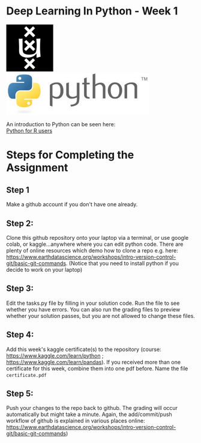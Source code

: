 
# Deep Learning In Python - Week 1

<img src="https://github.com/hannesrosenbusch/DLIP_Week1/blob/main/assets/uvalogo.svg.png?raw=true" width="125">    <img src="https://github.com/hannesrosenbusch/DLIP_Week1/blob/main/assets/pythonlogo.jpeg?raw=true" width="380">


An introduction to Python can be seen here: <br>
[Python for R users](https://youtube.com/playlist?list=PLq0cz82QvYapppmpXPYgS76VbHHKRIgbk)

# Steps for Completing the Assignment

## Step 1
Make a github account if you don't have one already.

## Step 2:
Clone this github repository onto your laptop via a terminal, or use google colab, or kaggle...anywhere where you can edit python code.
There are plenty of online resources which demo how to clone a repo e.g. here: https://www.earthdatascience.org/workshops/intro-version-control-git/basic-git-commands. 
(Notice that you need to install python if you decide to work on your laptop)

## Step 3: 
Edit the tasks.py file by filling in your solution code.
Run the file to see whether you have errors.
You can also run the grading files to preview whether your solution passes, but you are not allowed to change these files.

## Step 4:
Add this week's kaggle certificate(s) to the repository (course: https://www.kaggle.com/learn/python ; https://www.kaggle.com/learn/pandas). If you received more than one certificate for this week, combine them into one pdf before. Name the file `certificate.pdf` 


## Step 5: 
Push your changes to the repo back to github. The grading will occur automatically but might take a minute.
Again, the add/commit/push workflow of github is explained in various places online: https://www.earthdatascience.org/workshops/intro-version-control-git/basic-git-commands)
